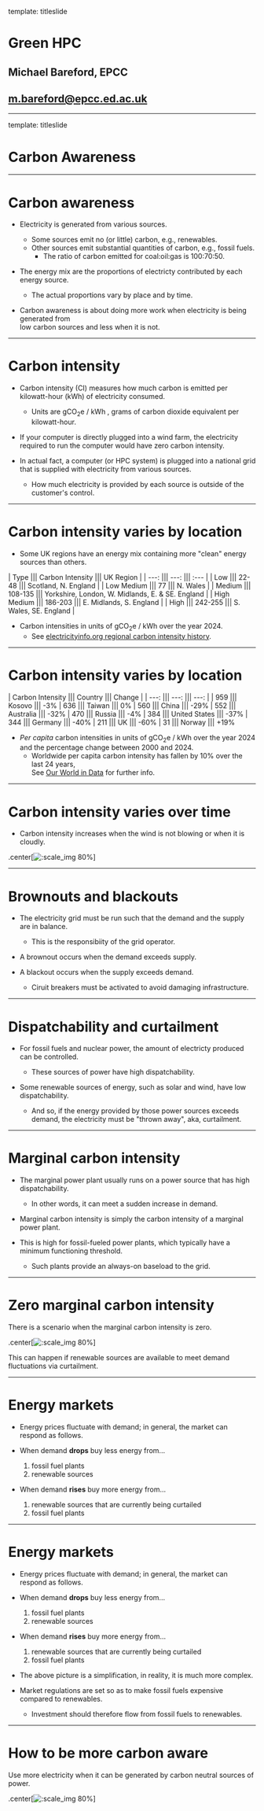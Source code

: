 template: titleslide

# Green HPC
## Michael Bareford, EPCC
## m.bareford@epcc.ed.ac.uk



---
template: titleslide
# Carbon Awareness



---
# Carbon awareness

- Electricity is generated from various sources.
  - Some sources emit no (or little) carbon, e.g., renewables.
  - Other sources emit substantial quantities of carbon, e.g., fossil fuels.
    - The ratio of carbon emitted for coal:oil:gas is 100:70:50.

- The energy mix are the proportions of electricty contributed by each energy source.
  - The actual proportions vary by place and by time.

- Carbon awareness is about doing more work when electricity is being generated from <br>low carbon sources and less when it is not.


---
# Carbon intensity

- Carbon intensity (CI) measures how much carbon is emitted per kilowatt-hour (kWh) of electricity consumed.
  - Units are gCO<sub>2</sub>e / kWh , grams of carbon dioxide equivalent per kilowatt-hour.

- If your computer is directly plugged into a wind farm, the electricity required to run the computer would have zero carbon intensity.

- In actual fact, a computer (or HPC system) is plugged into a national grid that is supplied with electricity from various sources.
  - How much electricity is provided by each source is outside of the customer's control.


---
# Carbon intensity varies by location

- Some UK regions have an energy mix containing more "clean" energy sources than others.

| Type        ||| Carbon Intensity ||| UK Region |
| ---:        ||| ---:             ||| :--- |
| Low         ||| 22-48            ||| Scotland, N. England |
| Low Medium  ||| 77               ||| N. Wales |
| Medium      ||| 108-135          ||| Yorkshire, London, W. Midlands, E. & SE. England |
| High Medium ||| 186-203          ||| E. Midlands, S. England |
| High        ||| 242-255          ||| S. Wales, SE. England |

- Carbon intensities in units of gCO<sub>2</sub>e / kWh over the year 2024.
  - See [electricityinfo.org regional carbon intensity history](https://electricityinfo.org/region-archive/).


---
# Carbon intensity varies by location

| Carbon Intensity ||| Country ||| Change |
| ---: ||| ---: ||| ---: |
| 959  ||| Kosovo ||| -3%
| 636  ||| Taiwan ||| 0%
| 560  ||| China ||| -29%
| 552  ||| Australia ||| -32%
| 470  ||| Russia ||| -4%
| 384  ||| United States ||| -37%
| 344  ||| Germany ||| -40%
| 211  ||| UK ||| -60%
| 31   ||| Norway ||| +19%

- *Per capita* carbon intensities in units of gCO<sub>2</sub>e / kWh over the year 2024 and the percentage change between 2000 and 2024.
  - Worldwide per capita carbon intensity has fallen by 10% over the last 24 years, <br> See [Our World in Data](https://ourworldindata.org/grapher/carbon-intensity-electricity?tab=table) for further info.



---
# Carbon intensity varies over time

- Carbon intensity increases when the wind is not blowing or when it is cloudly.

.center[![:scale_img 80%](carbon_intensity_temporal_variability.png)]



---
# Brownouts and blackouts

- The electricity grid must be run such that the demand and the supply are in balance.
  - This is the responsibiity of the grid operator.

- A brownout occurs when the demand exceeds supply.

- A blackout occurs when the supply exceeds demand.
  - Ciruit breakers must be activated to avoid damaging infrastructure.



---
# Dispatchability and curtailment

- For fossil fuels and nuclear power, the amount of electricty produced can be controlled.
  - These sources of power have high dispatchability.

- Some renewable sources of energy, such as solar and wind, have low dispatchability.
  - And so, if the energy provided by those power sources exceeds demand, the electricity must be "thrown away",
  aka, curtailment.



---
# Marginal carbon intensity

- The marginal power plant usually runs on a power source that has high dispatchability.
  - In other words, it can meet a sudden increase in demand.

- Marginal carbon intensity is simply the carbon intensity of a marginal power plant.

- This is high for fossil-fueled power plants, which typically have a minimum functioning threshold.
  - Such plants provide an always-on baseload to the grid.



---
# Zero marginal carbon intensity

There is a scenario when the marginal carbon intensity is zero.

.center[![:scale_img 80%](renewable_marginal_carbon_intensity.png)]

This can happen if renewable sources are available to meet demand fluctuations via curtailment.


---
# Energy markets

- Energy prices fluctuate with demand; in general, the market can respond as follows.

- When demand **drops** buy less energy from...
  1. fossil fuel plants
  2. renewable sources

- When demand **rises** buy more energy from...
  1. renewable sources that are currently being curtailed
  2. fossil fuel plants



---
# Energy markets

- Energy prices fluctuate with demand; in general, the market can respond as follows.

- When demand **drops** buy less energy from...
  1. fossil fuel plants
  2. renewable sources

- When demand **rises** buy more energy from...
  1. renewable sources that are currently being curtailed
  2. fossil fuel plants

- The above picture is a simplification, in reality, it is much more complex.

- Market regulations are set so as to make fossil fuels expensive compared to renewables.
  - Investment should therefore flow from fossil fuels to renewables.



---
# How to be more carbon aware

Use more electricity when it can be generated by carbon neutral sources of power.

.center[![:scale_img 80%](carbon_aware_transition.png)]